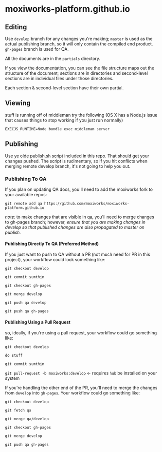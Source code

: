 # moxiworks-platform.github.io


## Editing

Use `develop` branch for any changes you're making; `master` is used as the actual publishing branch, 
so it will only contain the compiled end product. `gh-pages` branch is used for QA.

All the documents are in the `partials` directory. 

If you view the documentation, you can see the file structure maps out the structure of the document; 
sections are in directories and second-level sections are in individual files under those directories.

Each section & second-level section have their own partial. 

## Viewing
stuff is running off of middleman try the following (OS X has a Node.js issue that causes things to 
stop working if you just run normally)

```shell
EXECJS_RUNTIME=Node bundle exec middleman server
```

## Publishing

Use ye olde publish.sh script included in this repo. That should get your changes pushed. The script 
is rudimentary, so if you hit conflicts when merging remote develop branch, it's not going to help
you out.

### Publishing To QA

If you plan on updating QA docs, you'll need to add the moxiworks fork to your available repos:

`git remote add qa https://github.com/moxiworks/moxiworks-platform.github.io`

*note:* to make changes that are visible in qa, you'll need to merge changes to gh-pages branch; however, *ensure that you are making changes in develop so that published changes are also propagated to master on publish.*


#### Publishing Directly To QA (Preferred Method)

If you just want to push to QA without a PR (not much need for PR in this project), your workflow could look something like:


`git checkout develop`


`git commit sumthin`


`git checkout gh-pages`


`git merge develop`


`git push qa develop`


`git push qa gh-pages`



#### Publishing Using a Pull Request

so, ideally, if you're using a pull request, your workflow could go something like:

`git checkout develop`


`do stuff`


`git commit sumthin`


`git pull-request -b moxiworks:develop` <- requires `hub` be installed on your system


If you're handling the other end of the PR, you'll need to merge the changes from `develop` into `gh-pages`. Your workflow could go something like:

`git checkout develop`


`git fetch qa`


`git merge qa/develop`


`git checkout gh-pages`


`git merge develop`


`git push qa gh-pages`


